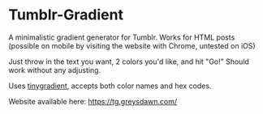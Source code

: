 # Tumblr-Gradient

A minimalistic gradient generator for Tumblr. Works for HTML posts (possible on mobile by visiting the website with Chrome, untested on iOS)

Just throw in the text you want, 2 colors you'd like, and hit "Go!" Should work without any adjusting.

Uses [tinygradient](https://www.npmjs.com/package/tinygradient), accepts both color names and hex codes.

Website available here: https://tg.greysdawn.com/

